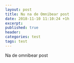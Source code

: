 ```yaml
---
layout: post
title: Nu na de Omnibear post
date: 2018-11-10 11:10:24 +1h
excerpt:
published: true
header:
categories: test
tags: test
---
```


Na de omnibear post

